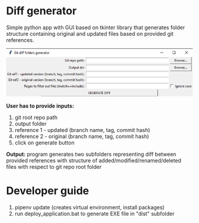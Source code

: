 # Diff generator

Simple python app with GUI based on tkinter library that generates folder structure containing original and updated files based on provided git references.

![Screenshot2023-05-18.png](Screenshot-main.png)

**User has to provide inputs:**
1. git root repo path
2. output folder
3. reference 1 - updated (branch name, tag, commit hash) 
4. reference 2 - original (branch name, tag, commit hash)
5. click on generate button

**Output:** program generates two subfolders representing diff between provided references with structure of added/modified/renamed/deleted files with respect to git repo root folder 

# Developer guide
1. pipenv update (creates virtual environment, install packages)
2. run deploy_application.bat to generate EXE file in "dist" subfolder